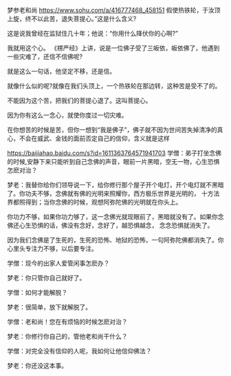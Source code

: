 
梦参老和尚
https://www.sohu.com/a/416777468_458151
假使热铁轮，于汝顶上旋，终不以此苦，退失菩提心。”这是什么含义?

这是说我曾经在监狱住几十年；他说：“你用什么降伏你的心啊?”

我就用这个心。 《楞严经》上讲，说是一位佛子受了三皈依，皈依佛了，他遇到一些灾难了，还信不信佛呢?

就是这么一句话，他坚定不移，还是信。

就像什么似的呢?就像在我们头顶上，一个热铁轮在那边转，这种苦是受不了的。

不能因为这个苦，把我们的菩提心退了。这叫菩提心。

因为你有这么一念心，就使你度过一切灾难。

在你想苦的时候是苦，但你一想到“我是佛子”，佛子就不因为世间苦失掉清净的真心，不会在威武、金钱的面前否定自己的信仰，含义就是这样


https://baijiahao.baidu.com/s?id=1611363764571941703
学僧：弟子打坐念佛的时候,安静下来只能听到自己念佛的声音，眼前一片黑暗，空无一物，心生恐惧怎麽对治？

梦老：我替你给你们领导说一下，给你修行那个屋子开个电灯，开个电灯就不黑暗了。你功夫不够，念佛就有佛的光明来照耀你，西方极乐世界是光明的，
十方法界都照得到；当你念佛的时候，观想阿弥陀佛的光明就在你头上。

你功力不够，如果你功力够了，这一念佛光就现眼前了，黑暗就没有了。如果你念佛还心生恐惧的话，佛没有念好，念好了，越恐惧越念，
念念恐惧就消失了。

因为我们念佛是了生死的，生死的恐怖、地狱的恐怖，一句阿弥陀佛都消失了。你心里头专注力不够，以后要专注。



学僧：现今的出家人爱管闲事怎麽办？

梦老：你只管你自己就好了。

学僧：如何才能解脱？

梦老：很简单，放下就解脱了。



学僧：老和尚！您在有烦恼的时候怎麽对治？

梦老：你修行你自己的，管他老和尚干什么？


学僧：对完全没有信仰的人呢，我如何让他信仰佛法？

梦老：你还没这本事。